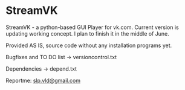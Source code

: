 StreamVK
========

StreamVK - a python-based GUI Player for vk.com. Current version is updating working concept. I plan to finish it in the middle of June.

Provided AS IS, source code without any installation programs yet.

Bugfixes and TO DO list  -> versioncontrol.txt

Dependencies -> depend.txt 
 
Reportme: slp.vld@gmail.com

